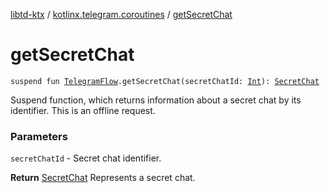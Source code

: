 [libtd-ktx](../index.md) / [kotlinx.telegram.coroutines](index.md) / [getSecretChat](./get-secret-chat.md)

# getSecretChat

`suspend fun `[`TelegramFlow`](../kotlinx.telegram.core/-telegram-flow/index.md)`.getSecretChat(secretChatId: `[`Int`](https://kotlinlang.org/api/latest/jvm/stdlib/kotlin/-int/index.html)`): `[`SecretChat`](https://tdlibx.github.io/td/docs/org/drinkless/td/libcore/telegram/TdApi.SecretChat.html)

Suspend function, which returns information about a secret chat by its identifier. This is an
offline request.

### Parameters

`secretChatId` - Secret chat identifier.

**Return**
[SecretChat](https://tdlibx.github.io/td/docs/org/drinkless/td/libcore/telegram/TdApi.SecretChat.html) Represents a secret chat.

